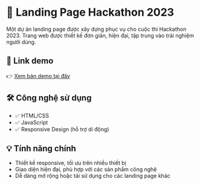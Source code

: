 # 🚀 Landing Page Hackathon 2023

Một dự án landing page được xây dựng phục vụ cho cuộc thi Hackathon 2023. Trang web được thiết kế đơn giản, hiện đại, tập trung vào trải nghiệm người dùng.

## 🔗 Link demo

👉 [Xem bản demo tại đây](https://caongocgiap.github.io/LandingPageHackathon2023/)

## 🛠 Công nghệ sử dụng

- ✅ HTML/CSS
- ✅ JavaScript
- ✅ Responsive Design (hỗ trợ di động)

## 💡 Tính năng chính

- Thiết kế responsive, tối ưu trên nhiều thiết bị
- Giao diện hiện đại, phù hợp với các sản phẩm công nghệ
- Dễ dàng mở rộng hoặc tái sử dụng cho các landing page khác
